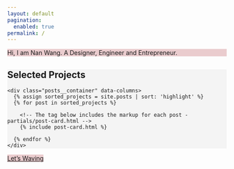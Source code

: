 ```yaml
---
layout: default
pagination:
  enabled: true
permalink: /
---
```

<section id="#" class="cont" style="background-color:rgb(234, 204, 206); ">
<div class="grid" >
  <div>
    <span class="cta__text" >Hi, I am Nan Wang. A Designer, Engineer and Entrepreneur.</span>
  </div>
</div>
</section>

<section id="projects" style="background-color: #f4f4f4;">
<div class="posts">
  <div class="grid-xlarge">
    <h2 class="post_title">
      <span>Selected Projects</span>
    </h2>

    <div class="posts__container" data-columns>
      {% assign sorted_projects = site.posts | sort: 'highlight' %}
      {% for post in sorted_projects %}

        <!-- The tag below includes the markup for each post - partials/post-card.html -->
        {% include post-card.html %}

      {% endfor %}
    </div>
  </div>

</div>
</section>


<section id="waving" class="cta bg-black">
  <a class="cta__link" style="background-color: rgb(234, 204, 206)" href="{{ '/wl/' | prepend: site.baseurl }}">
    <span class="cta__text">Let’s Waving</span>
  </a>
</section>
